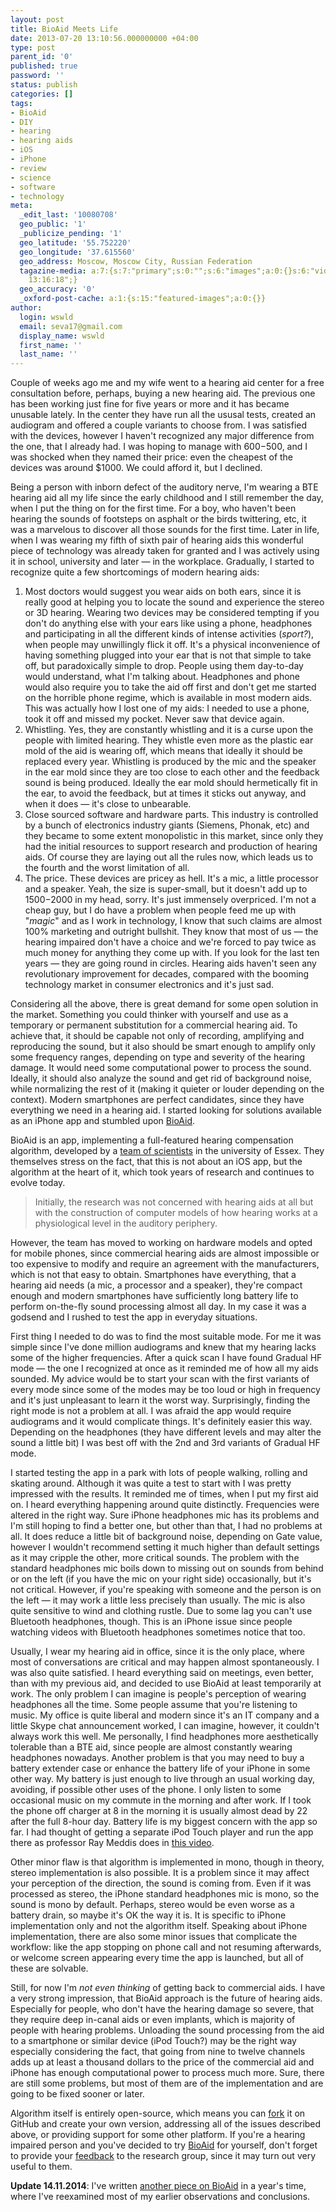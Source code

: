 ```yaml
---
layout: post
title: BioAid Meets Life
date: 2013-07-20 13:10:56.000000000 +04:00
type: post
parent_id: '0'
published: true
password: ''
status: publish
categories: []
tags:
- BioAid
- DIY
- hearing
- hearing aids
- iOS
- iPhone
- review
- science
- software
- technology
meta:
  _edit_last: '10080708'
  geo_public: '1'
  _publicize_pending: '1'
  geo_latitude: '55.752220'
  geo_longitude: '37.615560'
  geo_address: Moscow, Moscow City, Russian Federation
  tagazine-media: a:7:{s:7:"primary";s:0:"";s:6:"images";a:0:{}s:6:"videos";a:0:{}s:11:"image_count";i:0;s:6:"author";s:8:"10080708";s:7:"blog_id";s:8:"54975529";s:9:"mod_stamp";s:19:"2013-07-20
    13:16:18";}
  geo_accuracy: '0'
  _oxford-post-cache: a:1:{s:15:"featured-images";a:0:{}}
author:
  login: wswld
  email: seva17@gmail.com
  display_name: wswld
  first_name: ''
  last_name: ''
---
```


Couple of weeks ago me and my wife went to a hearing aid center for a free 
consultation before, perhaps, buying a new hearing aid. The previous one has 
been working just fine for five years or more and it has became unusable 
lately. In the center they have run all the ususal tests, created an audiogram 
and offered a couple variants to choose from. I was satisfied with the devices, 
however I haven't recognized any major difference from the one, that I already 
had. I was hoping to manage with $600-$500, and I was shocked when they named 
their price: even the cheapest of the devices was around $1000. We could afford 
it, but I declined.

Being a person with inborn defect of the auditory nerve, I'm wearing a BTE 
hearing aid all my life since the early childhood and I still remember the day, 
when I put the thing on for the first time. For a boy, who haven't been hearing 
the sounds of footsteps on asphalt or the birds twittering, etc, it was a 
marvelous to discover all those sounds for the first time. Later in life, when 
I was wearing my fifth of sixth pair of hearing aids this wonderful piece of 
technology was already taken for granted and I was actively using it in school, 
university and later — in the workplace. Gradually, I started to recognize 
quite a few shortcomings of modern hearing aids:

1. Most doctors would suggest you wear aids on both ears, since it is really 
   good at helping you to locate the sound and experience the stereo or 3D 
   hearing. Wearing two devices may be considered tempting if you don't do 
   anything else with your ears like using a phone, headphones and participating 
   in all the different kinds of intense activities (*sport?*), when people may 
   unwillingly flick it off. It's a physical inconvenience of having something 
   plugged into your ear that is not that simple to take off, but paradoxically 
   simple to drop. People using them day-to-day would understand, what I'm 
   talking about. Headphones and phone would also require you to take the aid 
   off first and don't get me started on the horrible phone regime, which is 
   available in most modern aids. This was actually how I lost one of my aids: I 
   needed to use a phone, took it off and missed my pocket. Never saw that 
   device again.
2. Whistling. Yes, they are constantly whistling and it is a curse upon the 
   people with limited hearing. They whistle even more as the plastic ear mold 
   of the aid is wearing off, which means that ideally it should be replaced 
   every year. Whistling is produced by the mic and the speaker in the ear mold 
   since they are too close to each other and the feedback sound is being 
   produced. Ideally the ear mold should hermetically fit in the ear, to avoid 
   the feedback, but at times it sticks out anyway, and when it does — it's 
   close to unbearable.
3. Close sourced software and hardware parts. This industry is controlled by a 
   bunch of electronics industry giants (Siemens, Phonak, etc) and they became 
   to some extent monopolistic in this market, since only they had the initial 
   resources to support research and production of hearing aids. Of course they 
   are laying out all the rules now, which leads us to the fourth and the worst 
   limitation of all.
4. The price. These devices are pricey as hell. It's a mic, a little processor 
   and a speaker. Yeah, the size is super-small, but it doesn't add up to 
   $1500-$2000 in my head, sorry. It's just immensely overpriced. I'm not a 
   cheap guy, but I do have a problem when people feed me up with "*magic*" and 
   as I work in technology, I know that such claims are almost 100% marketing 
   and outright bullshit. They know that most of us — the hearing impaired 
   don't have a choice and we're forced to pay twice as much money for anything 
   they come up with. If you look for the last ten years — they are going round 
   in circles. Hearing aids haven't seen any revolutionary improvement for 
   decades, compared with the booming technology market in consumer electronics 
   and it's just sad.

Considering all the above, there is great demand for some open solution in the 
market. Something you could thinker with yourself and use as a temporary or 
permanent substitution for a commercial hearing aid. To achieve that, it should 
be capable not only of recording, amplifying and reproducing the sound, but it 
also should be smart enough to amplify only some frequency ranges, depending on 
type and severity of the hearing damage. It would need some computational power 
to process the sound. Ideally, it should also analyze the sound and get rid of 
background noise, while normalizing the rest of it (making it quieter or louder 
depending on the context). Modern smartphones are perfect candidates, since 
they have everything we need in a hearing aid. I started looking for solutions 
available as an iPhone app and stumbled upon [BioAid](http://bioaid.org.uk/).

BioAid is an app, implementing a full-featured hearing compensation algorithm, 
developed by a [team of scientists](http://bioaid.org.uk/contact.html) in the 
university of Essex. They themselves stress on the fact, that this is not about 
an iOS app, but the algorithm at the heart of it, which took years of research 
and continues to evolve today.

> Initially, the research was not concerned with hearing aids at all but with 
> the construction of computer models of how hearing works at a physiological 
> level in the auditory periphery.

However, the team has moved to working on hardware models and opted for mobile 
phones, since commercial hearing aids are almost impossible or too expensive to 
modify and require an agreement with the manufacturers, which is not that easy 
to obtain. Smartphones have everything, that a hearing aid needs (a mic, a 
processor and a speaker), they're compact enough and modern smartphones have 
sufficiently long battery life to perform on-the-fly sound processing almost 
all day. In my case it was a godsend and I rushed to test the app in everyday 
situations.


First thing I needed to do was to find the most suitable mode. For me it was 
simple since I've done million audiograms and knew that my hearing lacks some 
of the higher frequencies. After a quick scan I have found Gradual HF mode — 
the one I recognized at once as it reminded me of how all my aids sounded. My 
advice would be to start your scan with the first variants of every mode since 
some of the modes may be too loud or high in frequency and it's just unpleasant 
to learn it the worst way. Surprisingly, finding the right mode is not a 
problem at all. I was afraid the app would require audiograms and it would 
complicate things. It's definitely easier this way. Depending on the headphones 
(they have different levels and may alter the sound a little bit) I was best 
off with the 2nd and 3rd variants of Gradual HF mode.


I started testing the app in a park with lots of people walking, rolling and 
skating around. Although it was quite a test to start with I was pretty 
impressed with the results. It reminded me of times, when I put my first aid 
on. I heard everything happening around quite distinctly. Frequencies were 
altered in the right way. Sure iPhone headphones mic has its problems and I'm 
still hoping to find a better one, but other than that, I had no problems at 
all. It does reduce a little bit of background noise, depending on Gate value, 
however I wouldn't recommend setting it much higher than default settings as it 
may cripple the other, more critical sounds. The problem with the standard 
headphones mic boils down to missing out on sounds from behind or on the left 
(if you have the mic on your right side) occasionally, but it's not critical. 
However, if you're speaking with someone and the person is on the left — it may 
work a little less precisely than usually. The mic is also quite sensitive to 
wind and clothing rustle. Due to some lag you can't use Bluetooth headphones, 
though. This is an iPhone issue since people watching videos with Bluetooth 
headphones sometimes notice that too.

Usually, I wear my hearing aid in office, since it is the only place, where 
most of conversations are critical and may happen almost spontaneously. I was 
also quite satisfied. I heard everything said on meetings, even better, than 
with my previous aid, and decided to use BioAid at least temporarily at work. 
The only problem I can imagine is people's perception of wearing headphones all 
the time. Some people assume that you're listening to music. My office is quite 
liberal and modern since it's an IT company and a little Skype chat 
announcement worked, I can imagine, however, it couldn't always work this well. 
Me personally, I find headphones more aesthetically tolerable than a BTE aid, 
since people are almost constantly wearing headphones nowadays. Another problem 
is that you may need to buy a battery extender case or enhance the battery life 
of your iPhone in some other way. My battery is just enough to live through an 
usual working day, avoiding, if possible other uses of the phone. I only listen 
to some occasional music on my commute in the morning and after work. If I took 
the phone off charger at 8 in the morning it is usually almost dead by 22 after 
the full 8-hour day. Battery life is my biggest concern with the app so far. I 
had thought of getting a separate iPod Touch player and run the app there as 
professor Ray Meddis does in [this video](
https://www.youtube.com/watch?v=V_spE9JiUTg&).

Other minor flaw is that algorithm is implemented in mono, though in theory, 
stereo implementation is also possible. It is a problem since it may affect 
your perception of the direction, the sound is coming from. Even if it was 
processed as stereo, the iPhone standard headphones mic is mono, so the sound 
is mono by default. Perhaps, stereo would be even worse as a battery drain, so 
maybe it's OK the way it is. It is specific to iPhone implementation only and 
not the algorithm itself. Speaking about iPhone implementation, there are also 
some minor issues that complicate the workflow: like the app stopping on phone 
call and not resuming afterwards, or welcome screen appearing every time the 
app is launched, but all of these are solvable.

Still, for now I'm *not even thinking* of getting back to commercial aids. I 
have a very strong impression, that BioAid approach is the future of hearing 
aids. Especially for people, who don't have the hearing damage so severe, that 
they require deep in-canal aids or even implants, which is majority of people 
with hearing problems. Unloading the sound processing from the aid to a 
smartphone or similar device (iPod Touch?) may be the right way especially 
considering the fact, that going from nine to twelve channels adds up at least 
a thousand dollars to the price of the commercial aid and iPhone has enough 
computational power to process much more. Sure, there are still some problems, 
but most of them are of the implementation and are going to be fixed sooner or 
later.

Algorithm itself is entirely open-source, which means you can [fork](
https://github.com/audioplastic/BioAid) it on GitHub and create your own 
version, addressing all of the issues described above, or providing support for 
some other platform. If you're a hearing impaired person and you've decided to 
try [BioAid](http://bioaid.org.uk/) for yourself, don't forget to provide your 
[feedback](http://bioaid.org.uk/contact.html) to the research group, since it 
may turn out very useful to them.

**Update 14.11.2014**: I've written [another piece on BioAid](
http://wswld.net/2014/09/24/update-on-bioaid-and-my-hearing-in-general/) in a 
year's time, where I've reexamined most of my earlier observations and 
conclusions.
